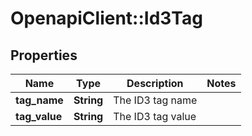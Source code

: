 # OpenapiClient::Id3Tag

## Properties
Name | Type | Description | Notes
------------ | ------------- | ------------- | -------------
**tag_name** | **String** | The ID3 tag name | 
**tag_value** | **String** | The ID3 tag value | 


